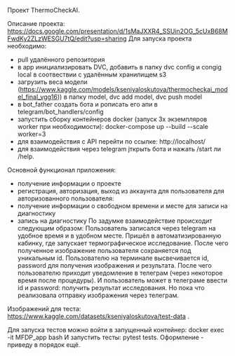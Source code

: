 Проект ThermoCheckAI.

Описание проекта: https://docs.google.com/presentation/d/1sMaJXXR4_SSUin2OG_5cUxB68MFwdKy2ZLzWESGU7tQ/edit?usp=sharing
Для запуска проекта необходимо: 
- pull удалённого репозитория
- в app инициализировать DVC, добавить в папку dvc config и congig local в соотвествии с 
удалённым хранилищем s3
- загрузить веса модели (https://www.kaggle.com/models/kseniyaloskutova/thermocheckai_model_final_vgg16)) в папку model, dvc add model, dvc push model
- в bot_father создать бота и рописать его апи в telegram/bot_handlers/config
- запустить сборку контейнеров docker (запуск 3х экземпляров worker при необходимости): docker-compose up --build --scale 
  worker=3
- для взаимодействия с API перейти по ссылке: http://localhost/
- для взаимодействия через telegram jткрыть бота и нажать /start ли /help.

Основной функционал приложения:
- получение информации о проекте
- регистрация, авторизация, выход из аккаунта для пользователя 
для авторизованного пользователя:
- получение информации о свободном времени и месте для записи на диагностику
- запись на диагностику
По задумке взаимодействие происходит следующим образом:
Пользователь записался через telegram на удобное время и в удобном месте.
Пришёл в автоматизированную кабинку, где запускает термографическое исследование.
После чего полученное изображение пользователя сохраняется под уникальным id.
Пользователю на терминале высвечивается id, password для получения изображения и результата.
После чего пользователю приходит уведомление в телеграм (через некоторое время после процедуры).
И пользователь может в телеграме ввести id и password: получить результат исследования.
Но пока что реализовала отправку изображения через телеграм.

Изображений для теста: https://www.kaggle.com/datasets/kseniyaloskutova/test-data .

Для запуска тестов можно войти в запущенный контейнер: docker exec -it MFDP_app bash
И запустить тесты: pytest tests.
Оформление - приведу в порядок ещё.
